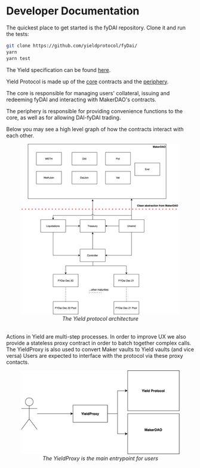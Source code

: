 # Developer Documentation

The quickest place to get started is the fyDAI repository. Clone it and run the tests:

```bash
git clone https://github.com/yieldprotocol/fyDai/
yarn
yarn test
```

The Yield specification can be found [here](https://docs.google.com/document/d/1TSc63v0E9X_aqmAL5VeIM1GDpALsf6yHiq0wGpfnsns/edit?usp=sharing).

Yield Protocol is made up of the [core](contracts/core.md) contracts and the [periphery](contracts/periphery.md). 

The core is responsible for managing users' collateral, issuing and redeeming 
fyDAI and interacting with MakerDAO's contracts.

The periphery is responsible for providing convenience functions to the core, as well
as for allowing DAI-fyDAI trading.

Below you may see a high level graph of how the contracts interact with each other.

<figure class="image" align = "center">
  <img src="../assets/core-arch.png">
  <figcaption><i>The Yield protocol architecture</i></figcaption>
  <br>
</figure>


Actions in Yield are multi-step processes. In order to improve UX we also 
provide a stateless proxy contract in order to batch together complex calls. The
YieldProxy is also used to convert Maker vaults to Yield vaults (and vice versa)
Users are expected to interface with the protocol via these proxy contacts.

<figure class="image" align = "center">
  <img src="../assets/proxy-arch.png">
  <figcaption><i>The YieldProxy is the main entrypoint for users</i></figcaption>
  <br>
</figure>
